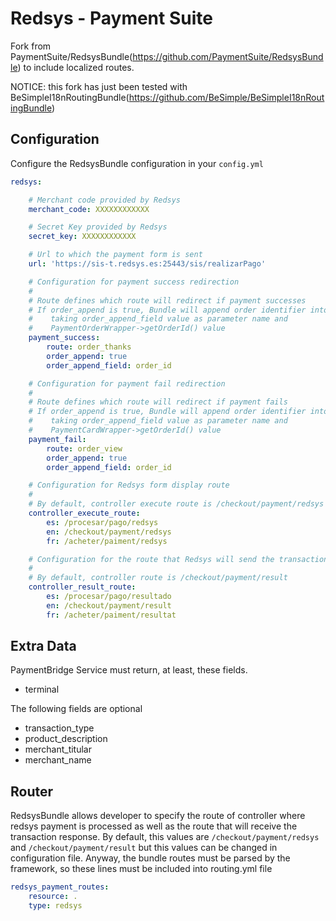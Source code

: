 Redsys - Payment Suite
=====

Fork from PaymentSuite/RedsysBundle(https://github.com/PaymentSuite/RedsysBundle) to include localized routes.

NOTICE: this fork has just been tested with BeSimpleI18nRoutingBundle(https://github.com/BeSimple/BeSimpleI18nRoutingBundle)

Configuration
-----

Configure the RedsysBundle configuration in your `config.yml`

``` yml
redsys:

    # Merchant code provided by Redsys
    merchant_code: XXXXXXXXXXXX

    # Secret Key provided by Redsys
    secret_key: XXXXXXXXXXXX

    # Url to which the payment form is sent
    url: 'https://sis-t.redsys.es:25443/sis/realizarPago'

    # Configuration for payment success redirection
    #
    # Route defines which route will redirect if payment successes
    # If order_append is true, Bundle will append order identifier into route
    #    taking order_append_field value as parameter name and
    #    PaymentOrderWrapper->getOrderId() value
    payment_success:
        route: order_thanks
        order_append: true
        order_append_field: order_id

    # Configuration for payment fail redirection
    #
    # Route defines which route will redirect if payment fails
    # If order_append is true, Bundle will append order identifier into route
    #    taking order_append_field value as parameter name and
    #    PaymentCardWrapper->getOrderId() value
    payment_fail:
        route: order_view
        order_append: true
        order_append_field: order_id

    # Configuration for Redsys form display route
    #
    # By default, controller execute route is /checkout/payment/redsys
    controller_execute_route:
        es: /procesar/pago/redsys
        en: /checkout/payment/redsys
        fr: /acheter/paiment/redsys

    # Configuration for the route that Redsys will send the transaction result request to
    #
    # By default, controller route is /checkout/payment/result
    controller_result_route:
        es: /procesar/pago/resultado
        en: /checkout/payment/result
        fr: /acheter/paiment/resultat

```

Extra Data
-----

PaymentBridge Service must return, at least, these fields.

* terminal

The following fields are optional

* transaction_type
* product_description
* merchant_titular
* merchant_name

Router
-----

RedsysBundle allows developer to specify the route of controller where redsys
payment is processed as well as the route that will receive the transaction response.
By default, this values are  `/checkout/payment/redsys` and `/checkout/payment/result` but this values can be
changed in configuration file.
Anyway, the bundle routes must be parsed by the framework, so these lines must
be included into routing.yml file

``` yml
redsys_payment_routes:
    resource: .
    type: redsys
```
